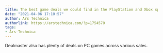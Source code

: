 ```yaml
---
title: The best game deals we could find in the PlayStation and Xbox spring sales
date: "2021-04-06 17:10:57"
author: Ars Technica
authorlink: https://arstechnica.com/?p=1754570
tags:
- Ars-Technica
---
```

Dealmaster also has plenty of deals on PC games across various sales. 